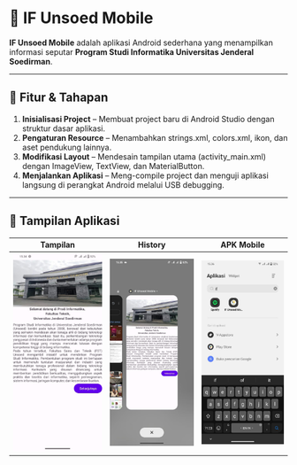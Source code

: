 # 📱 IF Unsoed Mobile

**IF Unsoed Mobile** adalah aplikasi Android sederhana yang menampilkan informasi seputar **Program Studi Informatika Universitas Jenderal Soedirman**.

---

## 🚀 Fitur & Tahapan 
1. **Inisialisasi Project** – Membuat project baru di Android Studio dengan struktur dasar aplikasi. 
2. **Pengaturan Resource** – Menambahkan strings.xml, colors.xml, ikon, dan aset pendukung lainnya. 
3. **Modifikasi Layout** – Mendesain tampilan utama (activity_main.xml) dengan ImageView, TextView, dan MaterialButton. 
4. **Menjalankan Aplikasi** – Meng-compile project dan menguji aplikasi langsung di perangkat Android melalui USB debugging.

---

## 📸 Tampilan Aplikasi
| Tampilan                     | History                        | APK Mobile                    |
|------------------------------|--------------------------------|-------------------------------|
| ![Home](assets/tampilan.jpg) | ![History](assets/history.jpg) | ![APK](assets/apk_mobile.jpg) |
